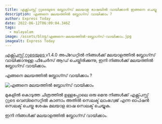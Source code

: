 ```yaml
---
title: എക്സ്പ്രസ്സ്‌ റ്റുടെയുടെ ബ്ലോഗ്സ് മലയാള ഭാഷയിൽ വായിക്കാൻ ഇങ്ങനെ ചെയ്യൂ
description: എങ്ങനെ മലയത്തിൽ ബ്ലോഗ്സ് വായിക്കാം ?
author: Express Today
date: 2022-06-12T06:09:04.346Z
tags:
  - malayalam
image: /assets/blog/എങ്ങനെ-മലയത്തിൽ-ബ്ലോഗ്സ്-വായിക്കാം.jpg
imagealt: Express Today
---
```

[എക്സ്പ്രസ്സ്‌ റ്റുടെയുടെ ](www.expresstoday.info/) v1.4.0 അപ്ഡേറ്റിൽ നിങ്ങൾക്ക് മലയാളത്തിൽ ബ്ലോഗ്സ് വായിക്കാനുള്ള ഫീചേർസ് ആഡ് ചെയ്തിരിക്കുന്നു, ഇനി നിങ്ങൾക്ക് മലയത്തിൽ ബ്ലോഗ്സ് വായിക്കാം.

എങ്ങനെ മലയത്തിൽ ബ്ലോഗ്സ് വായിക്കാം ?

![എങ്ങനെ മലയത്തിൽ ബ്ലോഗ്സ് വായിക്കാം](/assets/blog/screenshot-from-2022-06-08-18-58-02.png "എങ്ങനെ മലയത്തിൽ ബ്ലോഗ്സ് വായിക്കാം")

മുകളിൽ കൊടുത്ത ചിത്രത്തിൽ ഉള്ളപ്പോലെ ഒരു മെനു നിങ്ങൾക്ക് എക്സ്പ്രസ്സ്‌ റ്റുടെ വെബ്സൈറ്റിൽ കാണാം അതിൽ സെലക്ട്‌ ലാംഗ്വേജ് എന്ന ഓപ്ഷൻ സെലക്ട്‌ ചെയ്ത ശേഷം മലയാള ഭാഷ സെലക്ട്‌ ചെയ്യുക.

ഇനി നിങ്ങൾക്ക് മലയാളത്തിൽ ബ്ലോഗ്സ് വായിക്കാം.